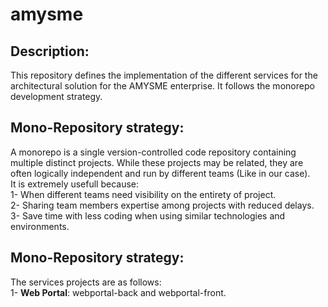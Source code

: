 # amysme

## Description:
This repository defines the implementation of the different services for the architectural solution for the AMYSME enterprise. It follows the monorepo development 
strategy.  

## Mono-Repository strategy:  
A monorepo is a single version-controlled code repository containing multiple distinct projects. While these projects may be related, they are often logically 
independent and run by different teams (Like in our case).  
It is extremely usefull because:  
  1- When different teams need visibility on the entirety of project.  
  2- Sharing team members expertise among projects with reduced delays.  
  3- Save time with less coding when using similar technologies and environments.  
  
## Mono-Repository strategy:  
The services projects are as follows:  
  1- **Web Portal**: webportal-back and webportal-front.
